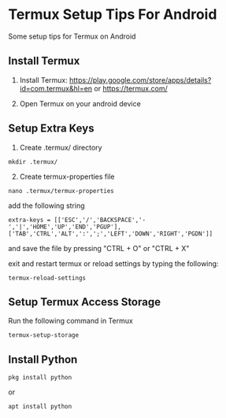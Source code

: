 # Termux Setup Tips For Android
Some setup tips for Termux on Android


## Install Termux
1. Install Termux:
https://play.google.com/store/apps/details?id=com.termux&hl=en or https://termux.com/

2. Open Termux on your android device

## Setup Extra Keys
1. Create .termux/ directory
```shell
mkdir .termux/
```

2. Create termux-properties file
```shell
nano .termux/termux-properties
```

add the following string
```nanorc
extra-keys = [['ESC','/','BACKSPACE','-','|','HOME','UP','END','PGUP'],['TAB','CTRL','ALT',':',';','LEFT','DOWN','RIGHT','PGDN']]
```

and save the file by pressing "CTRL + O" or "CTRL + X"

exit and restart termux or reload settings by typing the following:
```shell
termux-reload-settings
```

## Setup Termux Access Storage
Run the following command in Termux
```shell
termux-setup-storage
```

## Install Python
```shell
pkg install python
```
or
```shell
apt install python
```
